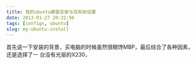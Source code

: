 ```yaml
---
title: 我的ubuntu硬盘安装与双系统设置
date: 2013-01-27 20:31:56
tags: [configs, ubuntu]
slug: my-ubuntu-install
---
```

首先说一下安装的背景，买电脑的时候虽然很眼馋MBP，最后综合了各种因素，还是选择了一
台没有光驱的X230，
